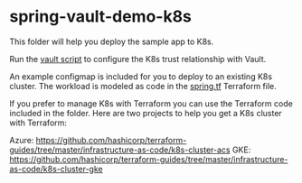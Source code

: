 # spring-vault-demo-k8s

This folder will help you deploy the sample app to K8s.

Run the [vault script](vault.sh) to configure the K8s trust relationship with Vault.

An example configmap is included for you to deploy to an existing K8s cluster. The workload is modeled as code in the [spring.tf](terraform/spring.tf) Terraform file.

If you prefer to manage K8s with Terraform you can use the Terraform code included in the folder. Here are two projects to help you get a K8s cluster with Terraform:

Azure: https://github.com/hashicorp/terraform-guides/tree/master/infrastructure-as-code/k8s-cluster-acs
GKE: https://github.com/hashicorp/terraform-guides/tree/master/infrastructure-as-code/k8s-cluster-gke
